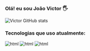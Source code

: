 ### Olá! eu sou João Victor 🖐️

![Victor GitHub stats](https://github-readme-stats.vercel.app/api?username=JoaoVictor0101&show_icons=true&theme=dracula)

### Tecnologias que uso atualmente:

<div style=" display: inline_block">
<img alt="html" src="https://img.shields.io/badge/HTML5-E34F26?style=for-the-badge&logo=html5&logoColor=white
">
<img alt="html" src="https://img.shields.io/badge/CSS3-1572B6?style=for-the-badge&logo=css3&logoColor=white">
<img alt="html" src="https://img.shields.io/badge/JavaScript-F7DF1E?style=for-the-badge&logo=javascript&logoColor=black
">
</div>



